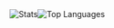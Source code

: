 <div style="display: flex; flex-direction: row;">
 <img src="https://github-readme-stats.vercel.app/api?username=rafael-r-bento&theme=transparent&show_icons=true&hide_border=true&rank_icon=github" alt="Stats" />
 <img src="https://github-readme-stats.vercel.app/api/top-langs/?username=rafael-r-bento&theme=transparent&show_icons=true&hide_border=true" alt="Top Languages" />
</div>
